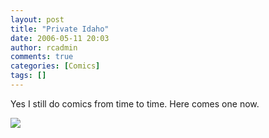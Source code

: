 ```yaml
---
layout: post
title: "Private Idaho"
date: 2006-05-11 20:03
author: rcadmin
comments: true
categories: [Comics]
tags: []
---
```

Yes I still do comics from time to time. Here comes one now.

<!--more--><img src="http://dl.bitsmack.com/uploads/2006/05/20060511.png" />
